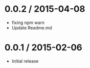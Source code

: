 
0.0.2 / 2015-04-08
==================

  * fixing npm warn
  * Update Readme.md

0.0.1 / 2015-02-06
==================

  * Initial release

